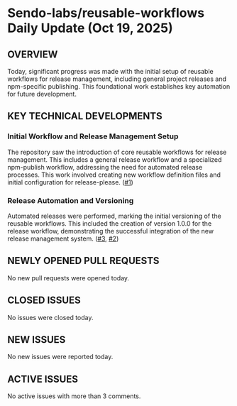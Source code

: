 # Sendo-labs/reusable-workflows Daily Update (Oct 19, 2025)
## OVERVIEW 
Today, significant progress was made with the initial setup of reusable workflows for release management, including general project releases and npm-specific publishing. This foundational work establishes key automation for future development.

## KEY TECHNICAL DEVELOPMENTS

### Initial Workflow and Release Management Setup
The repository saw the introduction of core reusable workflows for release management. This includes a general release workflow and a specialized npm-publish workflow, addressing the need for automated release processes. This work involved creating new workflow definition files and initial configuration for release-please. ([#1](https://github.com/Sendo-labs/reusable-workflows/pull/1))

### Release Automation and Versioning
Automated releases were performed, marking the initial versioning of the reusable workflows. This included the creation of version 1.0.0 for the release workflow, demonstrating the successful integration of the new release management system. ([#3](https://github.com/Sendo-labs/reusable-workflows/pull/3), [#2](https://github.com/Sendo-labs/reusable-workflows/pull/2))

## NEWLY OPENED PULL REQUESTS
No new pull requests were opened today.

## CLOSED ISSUES
No issues were closed today.

## NEW ISSUES
No new issues were reported today.

## ACTIVE ISSUES
No active issues with more than 3 comments.
